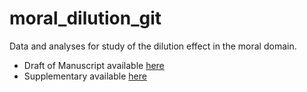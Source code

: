 # moral_dilution_git

Data and analyses for study of the dilution effect in the moral domain.

- Draft of Manuscript available [here](https://raw.githubusercontent.com/cillianmiltown/moral_dilution_git/main/manuscript_prep/moral_dilution_in_chunks.pdf)
- Supplementary available [here](https://raw.githubusercontent.com/cillianmiltown/moral_dilution_git/main/manuscript_prep/Supplementary.pdf)
